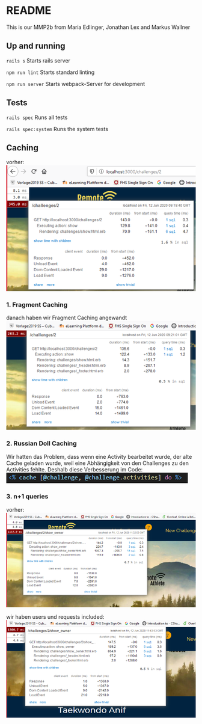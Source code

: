 # README

This is our MMP2b from Maria Edlinger, Jonathan Lex and Markus Wallner

## Up and running

``rails s`` Starts rails server

``npm run lint`` Starts standard linting

``npm run server`` Starts webpack-Server for development

## Tests

``rails spec`` Runs all tests

``rails spec:system`` Runs the system tests

## Caching
 
vorher:  
![vorher](vorher.png "Vorher")  

### 1. Fragment Caching
danach haben wir Fragment Caching angewandt  
![nachher](nachher1.png "Nachher1")  

### 2. Russian Doll Caching
Wir hatten das Problem, dass wenn eine Activity bearbeitet wurde, der alte Cache geladen wurde, weil eine Abhängigkeit von den Challenges zu den Activities fehlte. Deshalb diese Verbesserung im Code:  
![nachher](nachher2.png "Nachher2")  

### 3. n+1 queries
 
vorher:  
![vorher](vorher3.png "Vorher")  

wir haben users und requests included:  
![nachher](nachher3.png "Nachher")  
